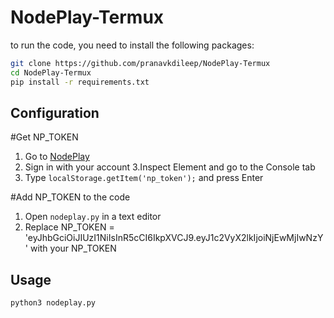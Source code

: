 # NodePlay-Termux

to run the code, you need to install the following packages:

```bash
git clone https://github.com/pranavkdileep/NodePlay-Termux
cd NodePlay-Termux
pip install -r requirements.txt
```

## Configuration

#Get NP_TOKEN
1. Go to [NodePlay](https://nodeplay.io)
2. Sign in with your account
3.Inspect Element and go to the Console tab
4. Type `localStorage.getItem('np_token');` and press Enter

#Add NP_TOKEN to the code
1. Open `nodeplay.py` in a text editor
2. Replace NP_TOKEN = 'eyJhbGciOiJIUzI1NiIsInR5cCI6IkpXVCJ9.eyJ1c2VyX2lkIjoiNjEwMjIwNzY' with your NP_TOKEN

## Usage

```bash
python3 nodeplay.py
```